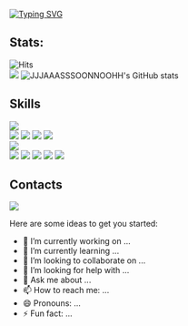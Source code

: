 <a href="https://git.io/typing-svg"><img src="https://readme-typing-svg.demolab.com?font=Fira+Code&size=25&duration=3000&pause=2000&color=000000&multiline=true&random=false&width=600&lines=Hello+World!+It's+Soljin+Noh's+Github!" alt="Typing SVG" /></a>
## Stats: 
<img src="https://hits.seeyoufarm.com/api/count/incr/badge.svg?url=https%3A%2F%2Fgithub.com%2FJJJAAASSSOONNOOHH&count_bg=%2379C83D&title_bg=%23555555&icon=github.svg&icon_color=%23E7E7E7&title=hits&edge_flat=false" alt="Hits">
<div>
  <img src="https://github-readme-stats.vercel.app/api/top-langs/?username=JJJAAASSSOONNOOHH&layout=donut">  
  <img src="https://github-readme-stats.vercel.app/api?username=JJJAAASSSOONNOOHH&include_all_commits=true&count_private=true" alt="JJJAAASSSOONNOOHH's GitHub stats">
</div>


## Skills
<div id="languages">
  <img src="https://img.shields.io/badge/JAVA-ffa500?style=for-the-badge&logo=java">
</div>
<div id="backend">
  <img src="https://img.shields.io/badge/Spring-008000?style=for-the-badge&logo=spring&logoColor=white">
  <img src="https://img.shields.io/badge/Spring Boot-6DB33F?style=for-the-badge&logo=spring boot&logoColor=white">
  <img src="https://img.shields.io/badge/JSP-50bcdf?style=for-the-badge">
  <img src="https://img.shields.io/badge/apache tomcat-F8DC75?style=for-the-badge&logo=apachetomcat&logoColor=black">
</div>
<div id="DBs">
  <img src="https://img.shields.io/badge/mysql-4479A1?style=for-the-badge&logo=mysql&logoColor=white">
</div>
<div id="frontend">
  <img src="https://img.shields.io/badge/html5-E34F26?style=for-the-badge&logo=html5&logoColor=white">
  <img src="https://img.shields.io/badge/css-1572B6?style=for-the-badge&logo=css3&logoColor=white">
  <img src="https://img.shields.io/badge/javascript-F7DF1E?style=for-the-badge&logo=javascript&logoColor=black">
  <img src="https://img.shields.io/badge/bootstrap-7952B3?style=for-the-badge&logo=bootstrap&logoColor=white">
  <img src="https://img.shields.io/badge/jQuery-0067a3?style=for-the-badge&logo=jQuery&logoColor=white">
</div>

## Contacts
<a href="mailto:thfwls92@gmail.com">
        <img src="https://img.shields.io/badge/Gmail-EA4335?style=for-the-badge&logo=Gmail&logoColor=white"> 
</a>

Here are some ideas to get you started:

- 🔭 I’m currently working on ...
- 🌱 I’m currently learning ...
- 👯 I’m looking to collaborate on ...
- 🤔 I’m looking for help with ...
- 💬 Ask me about ...
- 📫 How to reach me: ...
- 😄 Pronouns: ...
- ⚡ Fun fact: ...
